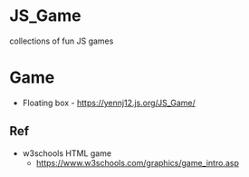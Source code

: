 # JS_Game
collections of fun JS games

# Game 
- Floating box - https://yennj12.js.org/JS_Game/


## Ref
- w3schools HTML game  
	- https://www.w3schools.com/graphics/game_intro.asp

